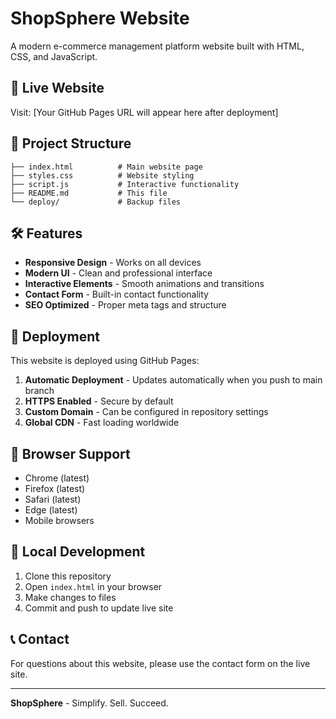 # ShopSphere Website

A modern e-commerce management platform website built with HTML, CSS, and JavaScript.

## 🚀 Live Website

Visit: [Your GitHub Pages URL will appear here after deployment]

## 📁 Project Structure

```
├── index.html          # Main website page
├── styles.css          # Website styling
├── script.js           # Interactive functionality
├── README.md           # This file
└── deploy/             # Backup files
```

## 🛠️ Features

- **Responsive Design** - Works on all devices
- **Modern UI** - Clean and professional interface
- **Interactive Elements** - Smooth animations and transitions
- **Contact Form** - Built-in contact functionality
- **SEO Optimized** - Proper meta tags and structure

## 🚀 Deployment

This website is deployed using GitHub Pages:

1. **Automatic Deployment** - Updates automatically when you push to main branch
2. **HTTPS Enabled** - Secure by default
3. **Custom Domain** - Can be configured in repository settings
4. **Global CDN** - Fast loading worldwide

## 📱 Browser Support

- Chrome (latest)
- Firefox (latest)
- Safari (latest)
- Edge (latest)
- Mobile browsers

## 🔧 Local Development

1. Clone this repository
2. Open `index.html` in your browser
3. Make changes to files
4. Commit and push to update live site

## 📞 Contact

For questions about this website, please use the contact form on the live site.

---

**ShopSphere** - Simplify. Sell. Succeed.